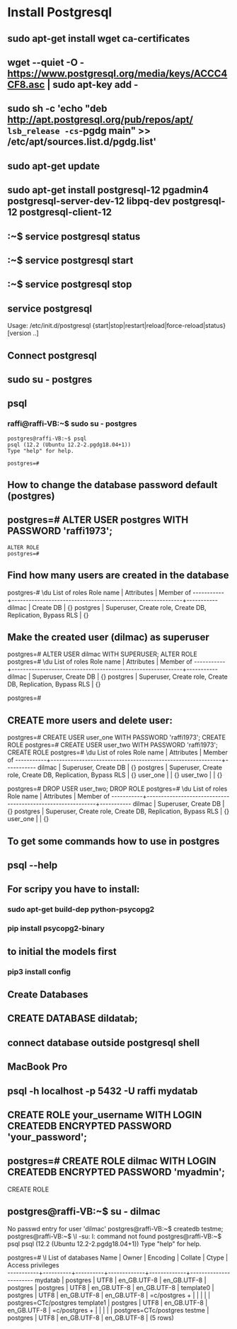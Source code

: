 # Install Postgresql

## sudo apt-get install wget ca-certificates
## wget --quiet -O - https://www.postgresql.org/media/keys/ACCC4CF8.asc | sudo apt-key add -
## sudo sh -c 'echo "deb http://apt.postgresql.org/pub/repos/apt/ `lsb_release -cs`-pgdg main" >> /etc/apt/sources.list.d/pgdg.list'

## sudo apt-get update
## sudo apt-get install postgresql-12 pgadmin4 postgresql-server-dev-12 libpq-dev postgresql-12 postgresql-client-12

## :~$ service postgresql status
## :~$ service postgresql start
## :~$ service postgresql stop
## service postgresql 
Usage: /etc/init.d/postgresql {start|stop|restart|reload|force-reload|status} [version ..]



## Connect postgresql
## sudo su - postgres
## psql
### raffi@raffi-VB:~$ sudo su - postgres
	postgres@raffi-VB:~$ psql
	psql (12.2 (Ubuntu 12.2-2.pgdg18.04+1))
	Type "help" for help.

	postgres=# 

## How to change the database password default (postgres)
## postgres=# ALTER USER postgres WITH PASSWORD 'raffi1973';
	ALTER ROLE
	postgres=# 

## Find how many users are created in the database
postgres-# \du
                                   List of roles
 Role name |                         Attributes                         | Member of 
-----------+------------------------------------------------------------+-----------
 dilmac    | Create DB                                                  | {}
 postgres  | Superuser, Create role, Create DB, Replication, Bypass RLS | {}

## Make the created user (dilmac) as superuser 

postgres=# ALTER USER dilmac WITH SUPERUSER;
ALTER ROLE
postgres=# \du
                                   List of roles
 Role name |                         Attributes                         | Member of 
-----------+------------------------------------------------------------+-----------
 dilmac    | Superuser, Create DB                                       | {}
 postgres  | Superuser, Create role, Create DB, Replication, Bypass RLS | {}

postgres=# 

## CREATE more users and delete user:
postgres=# CREATE USER user_one WITH PASSWORD 'raffi1973';
CREATE ROLE
postgres=# CREATE USER user_two WITH PASSWORD 'raffi1973';
CREATE ROLE
postgres=# \du
                                   List of roles
 Role name |                         Attributes                         | Member of 
-----------+------------------------------------------------------------+-----------
 dilmac    | Superuser, Create DB                                       | {}
 postgres  | Superuser, Create role, Create DB, Replication, Bypass RLS | {}
 user_one  |                                                            | {}
 user_two  |                                                            | {}

postgres=# DROP USER user_two;
DROP ROLE
postgres=# \du
                                   List of roles
 Role name |                         Attributes                         | Member of 
-----------+------------------------------------------------------------+-----------
 dilmac    | Superuser, Create DB                                       | {}
 postgres  | Superuser, Create role, Create DB, Replication, Bypass RLS | {}
 user_one  |                                                            | {}


## To get some commands how to use in postgres
## psql --help 


## For scripy you have to install:
### sudo apt-get build-dep python-psycopg2
### pip install psycopg2-binary

## to initial the models first
### pip3 install config 

## Create Databases
## CREATE DATABASE dildatab;

## connect database outside postgresql shell

## MacBook Pro
## psql -h localhost -p 5432 -U raffi mydatab

## CREATE ROLE your_username WITH LOGIN CREATEDB ENCRYPTED PASSWORD 'your_password';

## postgres=# CREATE ROLE dilmac WITH LOGIN CREATEDB ENCRYPTED PASSWORD 'myadmin';
CREATE ROLE

## postgres@raffi-VB:~$ su - dilmac
No passwd entry for user 'dilmac'
postgres@raffi-VB:~$ createdb testme;
postgres@raffi-VB:~$ \l
-su: l: command not found
postgres@raffi-VB:~$ psql
psql (12.2 (Ubuntu 12.2-2.pgdg18.04+1))
Type "help" for help.

postgres=# \l
                                  List of databases
   Name    |  Owner   | Encoding |   Collate   |    Ctype    |   Access privileges   
-----------+----------+----------+-------------+-------------+-----------------------
 mydatab   | postgres | UTF8     | en_GB.UTF-8 | en_GB.UTF-8 | 
 postgres  | postgres | UTF8     | en_GB.UTF-8 | en_GB.UTF-8 | 
 template0 | postgres | UTF8     | en_GB.UTF-8 | en_GB.UTF-8 | =c/postgres          +
           |          |          |             |             | postgres=CTc/postgres
 template1 | postgres | UTF8     | en_GB.UTF-8 | en_GB.UTF-8 | =c/postgres          +
           |          |          |             |             | postgres=CTc/postgres
 testme    | postgres | UTF8     | en_GB.UTF-8 | en_GB.UTF-8 | 
(5 rows)


